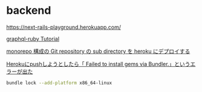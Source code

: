 # backend

<https://next-rails-playground.herokuapp.com/>

[graphql-ruby Tutorial](https://www.howtographql.com/graphql-ruby/0-introduction/)

[monorepo 構成の Git repository の sub directory を heroku にデプロイする](https://ohbarye.hatenablog.jp/entry/2018/07/08/160003)

[Herokuにpushしようとしたら「 Failed to install gems via Bundler.」というエラーが出た](https://qiita.com/daiki457110/items/cfbd78a4267dbfa5d3f1)

```bash
bundle lock --add-platform x86_64-linux
```
